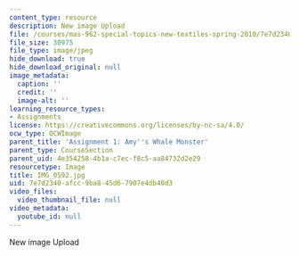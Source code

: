 ```yaml
---
content_type: resource
description: New image Upload
file: /courses/mas-962-special-topics-new-textiles-spring-2010/7e7d2340afcc9ba845d67907e4db40d3_IMG_0592.jpg
file_size: 30975
file_type: image/jpeg
hide_download: true
hide_download_original: null
image_metadata:
  caption: ''
  credit: ''
  image-alt: ''
learning_resource_types:
- Assignments
license: https://creativecommons.org/licenses/by-nc-sa/4.0/
ocw_type: OCWImage
parent_title: 'Assignment 1: Amy''s Whale Monster'
parent_type: CourseSection
parent_uid: 4e354258-4b1a-c7ec-f8c5-aa84732d2e29
resourcetype: Image
title: IMG_0592.jpg
uid: 7e7d2340-afcc-9ba8-45d6-7907e4db40d3
video_files:
  video_thumbnail_file: null
video_metadata:
  youtube_id: null
---
```

New image Upload